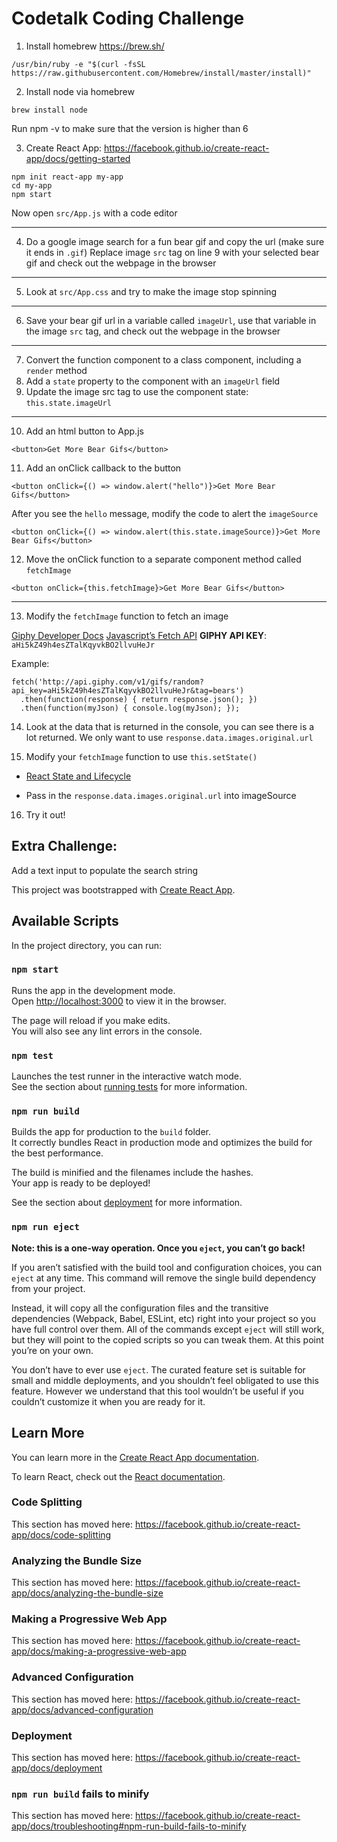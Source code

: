 # Codetalk Coding Challenge

1. Install homebrew https://brew.sh/

```
/usr/bin/ruby -e "$(curl -fsSL https://raw.githubusercontent.com/Homebrew/install/master/install)"
```

2. Install node via homebrew
```
brew install node
```
Run npm -v to make sure that the version is higher than 6

3. Create React App: https://facebook.github.io/create-react-app/docs/getting-started

```
npm init react-app my-app
cd my-app
npm start
```

Now open `src/App.js` with a code editor

---

4. Do a google image search for a fun bear gif and copy the url (make sure it ends in `.gif`) Replace image `src` tag on line 9 with your selected bear gif and check out the webpage in the browser

---

5. Look at `src/App.css` and try to make the image stop spinning

---

6. Save your bear gif url in a variable called `imageUrl`, use that variable in the image `src` tag, and check out the webpage in the browser

---

7. Convert the function component to a class component, including a `render` method
8. Add a `state` property to the component with an `imageUrl` field
9. Update the image src tag to use the component state: `this.state.imageUrl`

---

10. Add an html button to App.js 

```<button>Get More Bear Gifs</button>```

11. Add an onClick callback to the button

```<button onClick={() => window.alert("hello")}>Get More Bear Gifs</button>```

After you see the `hello` message, modify the code to alert the `imageSource`

```<button onClick={() => window.alert(this.state.imageSource)}>Get More Bear Gifs</button>```

12. Move the onClick function to a separate component method called `fetchImage`

```<button onClick={this.fetchImage}>Get More Bear Gifs</button>```



---

13. Modify the `fetchImage` function to fetch an image

[Giphy Developer Docs](https://developers.giphy.com/docs/)
[Javascript’s Fetch API](https://developer.mozilla.org/en-US/docs/Web/API/Fetch_API/Using_Fetch)
**GIPHY API KEY**: `aHi5kZ49h4esZTalKqyvkBO2llvuHeJr`

Example:
```
fetch('http://api.giphy.com/v1/gifs/random?api_key=aHi5kZ49h4esZTalKqyvkBO2llvuHeJr&tag=bears')
  .then(function(response) { return response.json(); }) 
  .then(function(myJson) { console.log(myJson); });
```

14.  Look at the data that is returned in the console, you can see there is a lot returned.  We only want to use `response.data.images.original.url`

15. Modify your `fetchImage` function to use `this.setState()`
 - [React State and Lifecycle](https://reactjs.org/docs/state-and-lifecycle.html)

 - Pass in the `response.data.images.original.url` into imageSource
 
16. Try it out!

## Extra Challenge:
Add a text input to populate the search string


This project was bootstrapped with [Create React App](https://github.com/facebook/create-react-app).

## Available Scripts

In the project directory, you can run:

### `npm start`

Runs the app in the development mode.<br>
Open [http://localhost:3000](http://localhost:3000) to view it in the browser.

The page will reload if you make edits.<br>
You will also see any lint errors in the console.

### `npm test`

Launches the test runner in the interactive watch mode.<br>
See the section about [running tests](https://facebook.github.io/create-react-app/docs/running-tests) for more information.

### `npm run build`

Builds the app for production to the `build` folder.<br>
It correctly bundles React in production mode and optimizes the build for the best performance.

The build is minified and the filenames include the hashes.<br>
Your app is ready to be deployed!

See the section about [deployment](https://facebook.github.io/create-react-app/docs/deployment) for more information.

### `npm run eject`

**Note: this is a one-way operation. Once you `eject`, you can’t go back!**

If you aren’t satisfied with the build tool and configuration choices, you can `eject` at any time. This command will remove the single build dependency from your project.

Instead, it will copy all the configuration files and the transitive dependencies (Webpack, Babel, ESLint, etc) right into your project so you have full control over them. All of the commands except `eject` will still work, but they will point to the copied scripts so you can tweak them. At this point you’re on your own.

You don’t have to ever use `eject`. The curated feature set is suitable for small and middle deployments, and you shouldn’t feel obligated to use this feature. However we understand that this tool wouldn’t be useful if you couldn’t customize it when you are ready for it.

## Learn More

You can learn more in the [Create React App documentation](https://facebook.github.io/create-react-app/docs/getting-started).

To learn React, check out the [React documentation](https://reactjs.org/).

### Code Splitting

This section has moved here: https://facebook.github.io/create-react-app/docs/code-splitting

### Analyzing the Bundle Size

This section has moved here: https://facebook.github.io/create-react-app/docs/analyzing-the-bundle-size

### Making a Progressive Web App

This section has moved here: https://facebook.github.io/create-react-app/docs/making-a-progressive-web-app

### Advanced Configuration

This section has moved here: https://facebook.github.io/create-react-app/docs/advanced-configuration

### Deployment

This section has moved here: https://facebook.github.io/create-react-app/docs/deployment

### `npm run build` fails to minify

This section has moved here: https://facebook.github.io/create-react-app/docs/troubleshooting#npm-run-build-fails-to-minify

